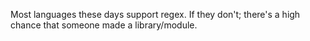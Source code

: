 Most languages these days support regex. If they don't; there's a high chance that someone made a library/module.